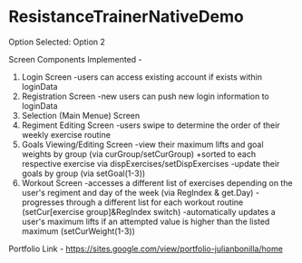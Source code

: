# ResistanceTrainerNativeDemo

Option Selected: Option 2

Screen Components Implemented -

1. Login Screen
   -users can access existing account if exists within loginData
2. Registration Screen
   -new users can push new login information to loginData
3. Selection (Main Menue) Screen
4. Regiment Editing Screen
   -users swipe to determine the order of their weekly exercise routine
5. Goals Viewing/Editing Screen
   -view their maximum lifts and goal weights by group (via curGroup/setCurGroup)
   +sorted to each respective exercise via dispExercises/setDispExercises
   -update their goals by group (via setGoal(1-3))
6. Workout Screen
   -accesses a different list of exercises depending on the user's regiment and day of the week (via RegIndex & get.Day)
   -progresses through a different list for each workout routine (setCur[exercise group]&RegIndex switch)
   -automatically updates a user's maximum lifts if an attempted value is higher than the listed maximum (setCurWeight(1-3))

Portfolio Link - https://sites.google.com/view/portfolio-julianbonilla/home
